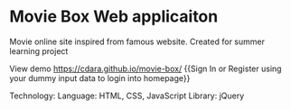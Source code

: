 # Movie Box Web applicaiton
Movie online site inspired from famous website. Created for summer learning project

View demo 
https://cdara.github.io/movie-box/
{{Sign In or Register using your dummy input data to login into homepage}} 

Technology:
Language: HTML, CSS, JavaScript
Library: jQuery

